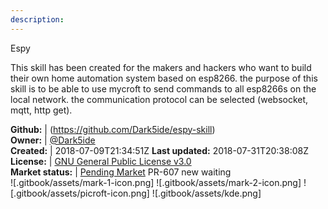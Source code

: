 ```yaml
---
description: 
---
```

Espy

This skill has been created for the makers and hackers who want to build their own home automation system based on esp8266. the purpose of this skill is to be able to use mycroft to send commands to all esp8266s on the local network. the communication protocol can be selected (websocket, mqtt, http get).

**Github:** | (https://github.com/Dark5ide/espy-skill)  
**Owner:** | [@Dark5ide](https://github.com/Dark5ide)  
**Created:** | 2018-07-09T21:34:51Z  **Last updated:** 2018-07-31T20:38:08Z  
**License:** | [GNU General Public License v3.0](https://api.github.com/licenses/gpl-3.0)  
**Market status:** | [Pending Market](https://market.mycroft.ai/skill/) PR-607 new waiting  
 ![.gitbook/assets/mark-1-icon.png]  ![.gitbook/assets/mark-2-icon.png]  ![.gitbook/assets/picroft-icon.png]  ![.gitbook/assets/kde.png]  
